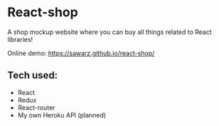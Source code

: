 # React-shop

A shop mockup website where you can buy all things related to React libraries!

Online demo: https://sawarz.github.io/react-shop/

## Tech used:
- React
- Redux
- React-router
- My own Heroku API (planned)
